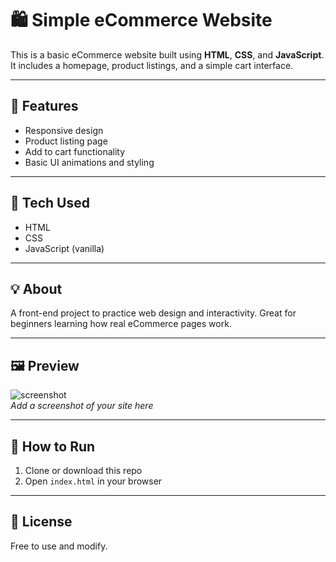 # 🛍️ Simple eCommerce Website

This is a basic eCommerce website built using **HTML**, **CSS**, and **JavaScript**. It includes a homepage, product listings, and a simple cart interface.

---

## 📌 Features

- Responsive design
- Product listing page
- Add to cart functionality
- Basic UI animations and styling

---

## 📁 Tech Used

- HTML
- CSS
- JavaScript (vanilla)

---

## 💡 About

A front-end project to practice web design and interactivity. Great for beginners learning how real eCommerce pages work.

---

## 🖼️ Preview

![screenshot](screenshot.png)  
*Add a screenshot of your site here*

---

## 🚀 How to Run

1. Clone or download this repo
2. Open `index.html` in your browser

---

## 📄 License

Free to use and modify.
